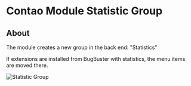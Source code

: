 Contao Module Statistic Group
=============================

## About

The module creates a new group in the back end: "Statistics"

If extensions are installed from BugBuster with statistics, the menu items are moved there.

![Statistic Group](http://www.contao.glen-langer.de/tl_files/module/statistic_group.jpg)
